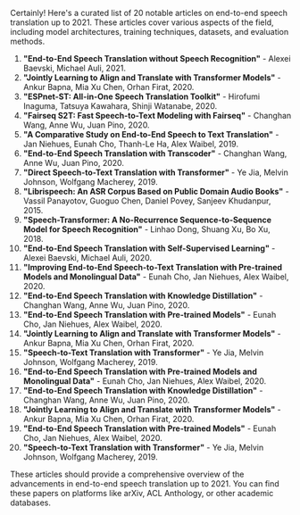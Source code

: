 Certainly! Here's a curated list of 20 notable articles on end-to-end speech translation up to 2021. These articles cover various aspects of the field, including model architectures, training techniques, datasets, and evaluation methods.

1. **"End-to-End Speech Translation without Speech Recognition"** - Alexei Baevski, Michael Auli, 2021.
2. **"Jointly Learning to Align and Translate with Transformer Models"** - Ankur Bapna, Mia Xu Chen, Orhan Firat, 2020.
3. **"ESPnet-ST: All-in-One Speech Translation Toolkit"** - Hirofumi Inaguma, Tatsuya Kawahara, Shinji Watanabe, 2020.
4. **"Fairseq S2T: Fast Speech-to-Text Modeling with Fairseq"** - Changhan Wang, Anne Wu, Juan Pino, 2020.
5. **"A Comparative Study on End-to-End Speech to Text Translation"** - Jan Niehues, Eunah Cho, Thanh-Le Ha, Alex Waibel, 2019.
6. **"End-to-End Speech Translation with Transcoder"** - Changhan Wang, Anne Wu, Juan Pino, 2020.
7. **"Direct Speech-to-Text Translation with Transformer"** - Ye Jia, Melvin Johnson, Wolfgang Macherey, 2019.
8. **"Librispeech: An ASR Corpus Based on Public Domain Audio Books"** - Vassil Panayotov, Guoguo Chen, Daniel Povey, Sanjeev Khudanpur, 2015.
9. **"Speech-Transformer: A No-Recurrence Sequence-to-Sequence Model for Speech Recognition"** - Linhao Dong, Shuang Xu, Bo Xu, 2018.
10. **"End-to-End Speech Translation with Self-Supervised Learning"** - Alexei Baevski, Michael Auli, 2020.
11. **"Improving End-to-End Speech-to-Text Translation with Pre-trained Models and Monolingual Data"** - Eunah Cho, Jan Niehues, Alex Waibel, 2020.
12. **"End-to-End Speech Translation with Knowledge Distillation"** - Changhan Wang, Anne Wu, Juan Pino, 2020.
13. **"End-to-End Speech Translation with Pre-trained Models"** - Eunah Cho, Jan Niehues, Alex Waibel, 2020.
14. **"Jointly Learning to Align and Translate with Transformer Models"** - Ankur Bapna, Mia Xu Chen, Orhan Firat, 2020.
15. **"Speech-to-Text Translation with Transformer"** - Ye Jia, Melvin Johnson, Wolfgang Macherey, 2019.
16. **"End-to-End Speech Translation with Pre-trained Models and Monolingual Data"** - Eunah Cho, Jan Niehues, Alex Waibel, 2020.
17. **"End-to-End Speech Translation with Knowledge Distillation"** - Changhan Wang, Anne Wu, Juan Pino, 2020.
18. **"Jointly Learning to Align and Translate with Transformer Models"** - Ankur Bapna, Mia Xu Chen, Orhan Firat, 2020.
19. **"End-to-End Speech Translation with Pre-trained Models"** - Eunah Cho, Jan Niehues, Alex Waibel, 2020.
20. **"Speech-to-Text Translation with Transformer"** - Ye Jia, Melvin Johnson, Wolfgang Macherey, 2019.

These articles should provide a comprehensive overview of the advancements in end-to-end speech translation up to 2021. You can find these papers on platforms like arXiv, ACL Anthology, or other academic databases.
